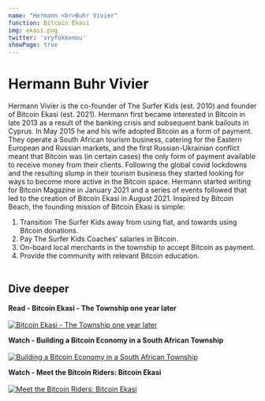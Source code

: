 ```yaml
---
name: "Hermann <br>Buhr Vivier"
function: Bitcoin Ekasi
img: ekasi.png
twitter: 'vryfokkenou'
showPage: true
---
```


# Hermann Buhr Vivier
 
Hermann Vivier is the co-founder of The Surfer Kids (est. 2010) and founder of Bitcoin Ekasi (est. 2021). Hermann first became interested in Bitcoin in late 2013 as a result of the banking crisis and subsequent bank bailouts in Cyprus. In May 2015 he and his wife adopted Bitcoin as a form of payment. They operate a South African tourism business, catering for the Eastern European and Russian markets, and the first Russian-Ukrainian conflict meant that Bitcoin was (in certain cases) the only form of payment available to receive money from their clients. Following the global covid lockdowns and the resulting slump in their tourism business they started looking for ways to become more active in the Bitcoin space. Hermann started writing for Bitcoin Magazine in January 2021 and a series of events followed that led to the creation of Bitcoin Ekasi in August 2021. Inspired by Bitcoin Beach, the founding mission of Bitcoin Ekasi is simple:

1. Transition The Surfer Kids away from using fiat, and towards using Bitcoin donations.
2. Pay The Surfer Kids Coaches’ salaries in Bitcoin.
3. On-board local merchants in the township to accept Bitcoin as payment.
4. Provide the community with relevant Bitcoin education.
<br><br>

## Dive deeper


<div class="grid grid-cols-2 gap-5">
<div class="p-3 my-2">

**Read - Bitcoin Ekasi - The Township one year later**  <br><br>
[![Bitcoin Ekasi - The Township one year later](/2022/content/ekasi1.png)](https://bitcoinmagazine.com/culture/bitcoin-ekasi-township-one-year-later/)
</div>

<div class="p-3 my-2">

**Watch - Building a Bitcoin Economy in a South African Township**  <br><br>
[![Building a Bitcoin Economy in a South African Township](/2022/content/ekasi2.png)](https://www.youtube.com/watch?v=iyB5wL6sO4U/)
</div>

<div class="p-3 my-2">

**Watch - Meet the Bitcoin Riders: Bitcoin Ekasi**  <br><br>
[![Meet the Bitcoin Riders: Bitcoin Ekasi](/2022/content/ekasi3.png)](https://youtu.be/Y3o2B9n6P6Q/)
</div>

</div>

<br>




